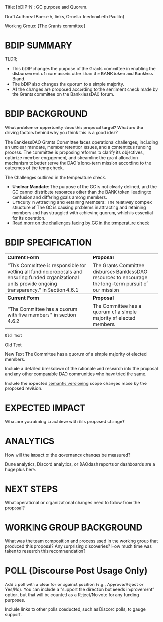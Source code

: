 Title: [bDIP-N]: GC purpose and Quorum.

Draft Authors: \[Baer.eth, links, Ornella, Icedcool.eth Paulito\]

Working Group: \[The Grants committee\]

# BDIP SUMMARY

TLDR;

* This bDIP changes the purpose of the Grants committee in enabling the disbursement of more assets other than the BANK token and Bankless Brand.
* The bDIP also changes the quorum to a simple majority.
* All the changes are proposed according to the sentiment check made by the Grants committee on the BankklessDAO forum.   

# BDIP BACKGROUND

What problem or opportunity does this proposal target? What are the driving factors behind why you think this is a good idea?

The BanklessDAO Grants Committee faces operational challenges, including an unclear mandate, member retention issues, and a contentious funding process. The committee is proposing reforms to clarify its objectives, optimize member engagement, and streamline the grant allocation mechanism to better serve the DAO's long-term mission according to the outcomes of the temp check.

The Challenges outlined in the temperature check.
* **Unclear Mandate**: The purpose of the GC is not clearly defined, and the GC cannot distribute resources other than the BANK token, leading to confusion and differing goals among members.
* Difficulty in Attracting and Retaining Members: The relatively complex structure of The GC is causing problems in attracting and retaining members and has struggled with achieving quorum, which is essential for its operation.
*  
  [Read more on the challenges facing by GC in the temperature check](https://forum.bankless.community/t/temp-check-banklessdao-grants-reform/9701)

# BDIP SPECIFICATION
 


<table>
  <tbody>
    <tr>
      <td>
      <strong>Current Form</strong>
      </td>
      <td>
        <strong> Proposal </strong>
      </td>
    </tr>
    <tr>
      <td>“This Committee is responsible for vetting all funding proposals and ensuring funded organizational units provide ongoing transparency.” in Section 4.6.1</td>
      <td>The Grants Committee disburses BanklessDAO resources to encourage the long-term pursuit of our mission </td>
  </tr>
  </tbody> 
    <tbody>
    <tr>
      <td><strong>Current Form</strong></td>
      <td><strong>Proposal</strong></td>
    </tr>
      <tr>
        <td>“The Committee has a quorum with five members'' in section 4.6.2 </td>
        <td> The Committee has a quorum of a simple majority of elected members.</td>
    </tr>   
</table>





`` Old Text 
``


Old Text 


New Text 
The Committee has a quorum of a simple majority of elected members.


Include a detailed breakdown of the rationale and research into the proposal and any other comparable DAO communities who have tried the same.   

Include the expected [semantic versioning](https://semver.org/) scope changes made by the proposed revision.

# EXPECTED IMPACT

What are you aiming to achieve with this proposed change?

# ANALYTICS

How will the impact of the governance changes be measured?

Dune analytics, Discord analytics, or DAOdash reports or dashboards are a huge plus here.

# NEXT STEPS

What operational or organizational changes need to follow from the proposal?

# WORKING GROUP BACKGROUND

What was the team composition and process used in the working group that produced this proposal? Any surprising discoveries? How much time was taken to research this recommendation?

# POLL (Discourse Post Usage Only)

Add a poll with a clear for or against position (e.g., Approve/Reject or Yes/No). You can include a “support the direction but needs improvement” option, but that will be counted as a Reject/No vote for any funding purposes.

Include links to other polls conducted, such as Discord polls, to gauge support.



